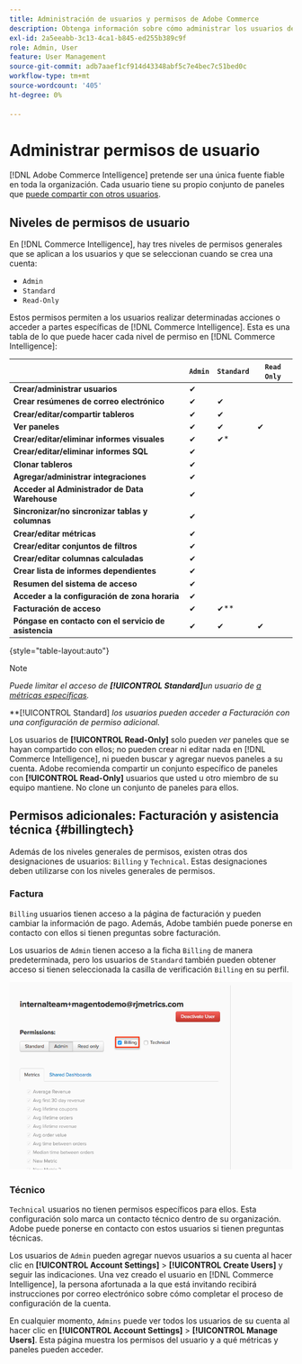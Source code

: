 ```yaml
---
title: Administración de usuarios y permisos de Adobe Commerce
description: Obtenga información sobre cómo administrar los usuarios de Commerce Intelligence.
exl-id: 2a5eeabb-3c13-4ca1-b845-ed255b389c9f
role: Admin, User
feature: User Management
source-git-commit: adb7aaef1cf914d43348abf5c7e4bec7c51bed0c
workflow-type: tm+mt
source-wordcount: '405'
ht-degree: 0%

---
```


# Administrar permisos de usuario

[!DNL Adobe Commerce Intelligence] pretende ser una única fuente fiable en toda la organización. Cada usuario tiene su propio conjunto de paneles que [puede compartir con otros usuarios](../../data-user/dashboards/share-dashboard-with-users.md).

## Niveles de permisos de usuario

En [!DNL Commerce Intelligence], hay tres niveles de permisos generales que se aplican a los usuarios y que se seleccionan cuando se crea una cuenta:

* `Admin`
* `Standard`
* `Read-Only`

Estos permisos permiten a los usuarios realizar determinadas acciones o acceder a partes específicas de [!DNL Commerce Intelligence]. Esta es una tabla de lo que puede hacer cada nivel de permiso en [!DNL Commerce Intelligence]:

|   | `Admin` | `Standard` | `Read Only` |
| -----|-----|-----|----|
| **Crear/administrar usuarios** | ✔ |   |   |
| **Crear resúmenes de correo electrónico** | ✔ | ✔ |   |
| **Crear/editar/compartir tableros** | ✔ | ✔ |   |
| **Ver paneles** | ✔ | ✔ | ✔ |
| **Crear/editar/eliminar informes visuales** | ✔ | ✔* |   |
| **Crear/editar/eliminar informes SQL** | ✔ |  |   |
| **Clonar tableros** | ✔ |   |   |
| **Agregar/administrar integraciones** | ✔ |   |   |
| **Acceder al Administrador de Data Warehouse** | ✔ |   |   |
| **Sincronizar/no sincronizar tablas y columnas** | ✔ |   |   |
| **Crear/editar métricas** | ✔ |   |   |
| **Crear/editar conjuntos de filtros** | ✔ |   |   |
| **Crear/editar columnas calculadas** | ✔ |   |   |
| **Crear lista de informes dependientes** | ✔ |   |   |
| **Resumen del sistema de acceso** | ✔ |   |   |
| **Acceder a la configuración de zona horaria** | ✔ |   |   |
| **Facturación de acceso** | ✔ | ✔** |   |
| **Póngase en contacto con el servicio de asistencia** | ✔ | ✔ | ✔ |

{style="table-layout:auto"}

>[!NOTE]
>
>_Puede limitar el acceso de **[!UICONTROL Standard]**&#x200B;un usuario de [ a métricas específicas](../../administrator/user-management/restrict-metric-access.md)._
>
>**[!UICONTROL Standard] _los usuarios pueden acceder a Facturación con una configuración de permiso adicional._
>
>Los usuarios de **[!UICONTROL Read-Only]** solo pueden _ver_ paneles que se hayan compartido con ellos; no pueden crear ni editar nada en [!DNL Commerce Intelligence], ni pueden buscar y agregar nuevos paneles a su cuenta. Adobe recomienda compartir un conjunto específico de paneles con **[!UICONTROL Read-Only]** usuarios que usted u otro miembro de su equipo mantiene. No clone un conjunto de paneles para ellos.

## Permisos adicionales: Facturación y asistencia técnica {#billingtech}

Además de los niveles generales de permisos, existen otras dos designaciones de usuarios: `Billing` y `Technical`. Estas designaciones deben utilizarse con los niveles generales de permisos.

### Factura

`Billing` usuarios tienen acceso a la página de facturación y pueden cambiar la información de pago. Además, Adobe también puede ponerse en contacto con ellos si tienen preguntas sobre facturación.

Los usuarios de `Admin` tienen acceso a la ficha `Billing` de manera predeterminada, pero los usuarios de `Standard` también pueden obtener acceso si tienen seleccionada la casilla de verificación `Billing` en su perfil.

![facturación](../../assets/billing.png)<!--{: width="550" height="363"}-->

### Técnico

`Technical` usuarios no tienen permisos específicos para ellos. Esta configuración solo marca un contacto técnico dentro de su organización. Adobe puede ponerse en contacto con estos usuarios si tienen preguntas técnicas.

Los usuarios de `Admin` pueden agregar nuevos usuarios a su cuenta al hacer clic en **[!UICONTROL Account Settings]** > **[!UICONTROL Create Users]** y seguir las indicaciones. Una vez creado el usuario en [!DNL Commerce Intelligence], la persona afortunada a la que está invitando recibirá instrucciones por correo electrónico sobre cómo completar el proceso de configuración de la cuenta.

En cualquier momento, `Admins` puede ver todos los usuarios de su cuenta al hacer clic en **[!UICONTROL Account Settings]** > **[!UICONTROL Manage Users]**. Esta página muestra los permisos del usuario y a qué métricas y paneles pueden acceder.
